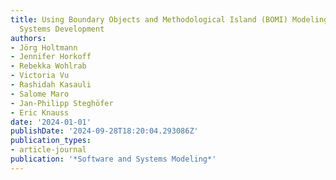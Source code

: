 ```yaml
---
title: Using Boundary Objects and Methodological Island (BOMI) Modeling in Large-Scale  Agile
  Systems Development
authors:
- Jörg Holtmann
- Jennifer Horkoff
- Rebekka Wohlrab
- Victoria Vu
- Rashidah Kasauli
- Salome Maro
- Jan-Philipp Steghöfer
- Eric Knauss
date: '2024-01-01'
publishDate: '2024-09-28T18:20:04.293086Z'
publication_types:
- article-journal
publication: '*Software and Systems Modeling*'
---
```

